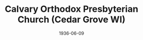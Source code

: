 ---
date: &id001 1936-06-09
end_date: null
location:
  address: 136 West Union Avenue
  city: Cedar Grove
  state: WI
minister:
- end: 1940-01-01
  name: John DeWaard
  start: 1937-01-01
  type: Pastor
- end: 1944-01-01
  name: George Willis
  start: 1941-01-01
  type: Pastor
- end: 1947-01-01
  name: Dean Adair
  start: 1945-01-01
  type: Pastor
- end: 1959-01-01
  name: Robert Churchill
  start: 1948-01-01
  type: Pastor
- end: 1966-01-01
  name: Carl Reitsma
  start: 1960-01-01
  type: Pastor
- end: 1991-01-01
  name: Henry Fikkert
  start: 1966-01-01
  type: Pastor
- end: 1998-01-01
  name: Donald Ritsman
  start: 1991-01-01
  type: Pastor
- end: 2005-01-01
  name: Richard Edwards
  start: 1999-01-01
  type: Pastor
- end: 2014-01-01
  name: Ronald Beabout
  start: 2005-01-01
  type: Pastor
- end: null
  name: David Cornette
  start: 2015-01-01
  type: Pastor
ministers:
- John DeWaard
- George Willis
- Dean Adair
- Robert Churchill
- Carl Reitsma
- Henry Fikkert
- Donald Ritsman
- Richard Edwards
- Ronald Beabout
- David Cornette
name: Calvary Orthodox Presbyterian Church
names:
- end: null
  name: Calvary Orthodox Presbyterian Church
  start: 1936-06-09
origination_date: *id001
raw_data: "WI\nCedar Grove\n\nCalvary Orthodox Presbyterian Church  (June 9, 1936\u2013\
  \ )\n136 West Union Avenue\nPastors: John DeWaard, 1937\u201340\nGeorge Willis,\
  \ 1941\u201344\nDean Adair, 1945\u201347\nRobert Churchill, 1948\u201359\nCarl Reitsma,\
  \ 1960\u201366\nHenry Fikkert, 1966\u201391\nDonald Ritsman, 1991\u201398\nRichard\
  \ Edwards, 1999\u20132005\nRonald Beabout, 2005\u201314\nDavid Cornette, 2015\u2013"
received_from: null
states:
- WI
status:
  active: true
  end_date: null
  reason: null
  received_from: null
  withdrawal_to: null
title: Calvary Orthodox Presbyterian Church (Cedar Grove WI)
year_established:
- 1936

---